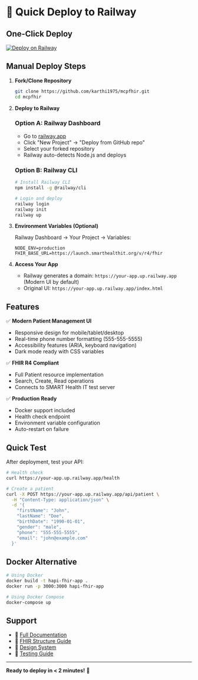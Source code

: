 # 🚀 Quick Deploy to Railway

## One-Click Deploy

[![Deploy on Railway](https://railway.app/button.svg)](https://railway.app/template/deploy?template=https://github.com/karthi1975/mcpfhir)

## Manual Deploy Steps

1. **Fork/Clone Repository**
   ```bash
   git clone https://github.com/karthi1975/mcpfhir.git
   cd mcpfhir
   ```

2. **Deploy to Railway**
   
   ### Option A: Railway Dashboard
   - Go to [railway.app](https://railway.app)
   - Click "New Project" → "Deploy from GitHub repo"
   - Select your forked repository
   - Railway auto-detects Node.js and deploys

   ### Option B: Railway CLI
   ```bash
   # Install Railway CLI
   npm install -g @railway/cli
   
   # Login and deploy
   railway login
   railway init
   railway up
   ```

3. **Environment Variables (Optional)**
   
   Railway Dashboard → Your Project → Variables:
   ```
   NODE_ENV=production
   FHIR_BASE_URL=https://launch.smarthealthit.org/v/r4/fhir
   ```

4. **Access Your App**
   - Railway generates a domain: `https://your-app.up.railway.app` (Modern UI by default)
   - Original UI: `https://your-app.up.railway.app/index.html`

## Features

✅ **Modern Patient Management UI**
- Responsive design for mobile/tablet/desktop
- Real-time phone number formatting (555-555-5555)
- Accessibility features (ARIA, keyboard navigation)
- Dark mode ready with CSS variables

✅ **FHIR R4 Compliant**
- Full Patient resource implementation
- Search, Create, Read operations
- Connects to SMART Health IT test server

✅ **Production Ready**
- Docker support included
- Health check endpoint
- Environment variable configuration
- Auto-restart on failure

## Quick Test

After deployment, test your API:

```bash
# Health check
curl https://your-app.up.railway.app/health

# Create a patient
curl -X POST https://your-app.up.railway.app/api/patient \
  -H "Content-Type: application/json" \
  -d '{
    "firstName": "John",
    "lastName": "Doe",
    "birthDate": "1990-01-01",
    "gender": "male",
    "phone": "555-555-5555",
    "email": "john@example.com"
  }'
```

## Docker Alternative

```bash
# Using Docker
docker build -t hapi-fhir-app .
docker run -p 3000:3000 hapi-fhir-app

# Using Docker Compose
docker-compose up
```

## Support

- 📖 [Full Documentation](./DEPLOYMENT-GUIDE.md)
- 🏥 [FHIR Structure Guide](./FHIR-STRUCTURE-DOCUMENTATION.md)
- 🎨 [Design System](./DESIGN-SYSTEM.md)
- 🧪 [Testing Guide](./UI-TESTING-GUIDE.md)

---

**Ready to deploy in < 2 minutes!** 🎉